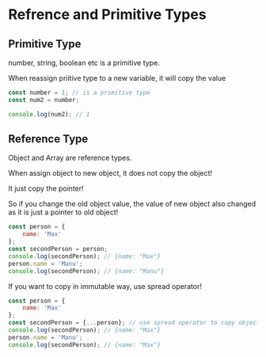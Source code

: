 # Refrence and Primitive Types

## Primitive Type

number, string, boolean etc is a primitive type.

When reassign priitive type to a new variable, it will copy the value

```js
const number = 1; // is a primitive type
const num2 = number;

console.log(num2); // 1
```

## Reference Type

Object and Array are reference types.

When assign object to new object, it does not copy the object!

It just copy the pointer!

So if you change the old object value, the value of new object also changed as it is just a pointer to old object!

```js
const person = {
    name: 'Max'
};
const secondPerson = person;
console.log(secondPerson); // {name: "Max"}
person.name = 'Manu';
console.log(secondPerson); // {name: "Manu"}
```

If you want to copy in immutable way, use spread operator!

```js
const person = {
    name: 'Max'
};
const secondPerson = {...person}; // use spread operator to copy object instead of pointer
console.log(secondPerson); // {name: "Max"}
person.name = 'Manu'; 
console.log(secondPerson); // {name: "Max"}
```